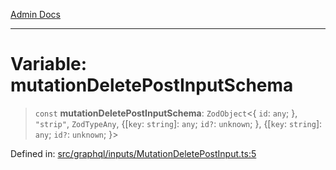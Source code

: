 [Admin Docs](/)

***

# Variable: mutationDeletePostInputSchema

> `const` **mutationDeletePostInputSchema**: `ZodObject`\<\{ `id`: `any`; \}, `"strip"`, `ZodTypeAny`, \{[`key`: `string`]: `any`; `id?`: `unknown`; \}, \{[`key`: `string`]: `any`; `id?`: `unknown`; \}\>

Defined in: [src/graphql/inputs/MutationDeletePostInput.ts:5](https://github.com/PalisadoesFoundation/talawa-api/blob/a4f57b3a64e82c74809b195eb7bde9c04b2a5e89/src/graphql/inputs/MutationDeletePostInput.ts#L5)
